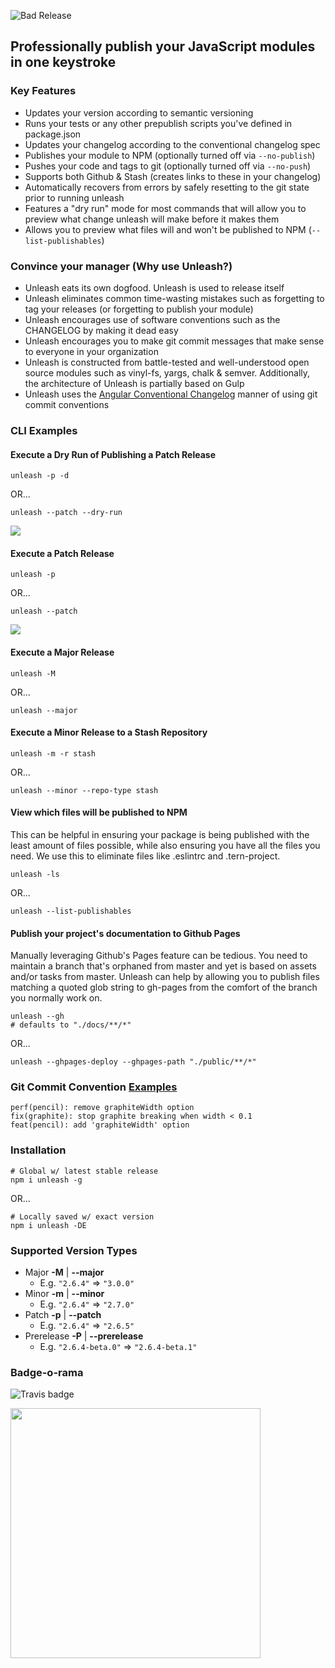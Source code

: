 ![Bad Release](https://cloud.githubusercontent.com/assets/77849/16959116/498ef28a-4d98-11e6-8d99-6fb08aa1d1c4.gif)

## Professionally publish your JavaScript modules in one keystroke


### Key Features
* Updates your version according to semantic versioning
* Runs your tests or any other prepublish scripts you've defined in package.json
* Updates your changelog according to the conventional changelog spec
* Publishes your module to NPM (optionally turned off via `--no-publish`)
* Pushes your code and tags to git (optionally turned off via `--no-push`)
* Supports both Github & Stash (creates links to these in your changelog)
* Automatically recovers from errors by safely resetting to the git state prior to running unleash
* Features a "dry run" mode for most commands that will allow you to preview what change unleash will make before it makes them
* Allows you to preview what files will and won't be published to NPM (`--list-publishables`)

### Convince your manager (Why use Unleash?)
* Unleash eats its own dogfood. Unleash is used to release itself
* Unleash eliminates common time-wasting mistakes such as forgetting to tag your releases (or forgetting to publish your module)
* Unleash encourages use of software conventions such as the CHANGELOG by making it dead easy
* Unleash encourages you to make git commit messages that make sense to everyone in your organization
* Unleash is constructed from battle-tested and well-understood open source modules such as vinyl-fs, yargs, chalk & semver. Additionally, the architecture of Unleash is partially based on Gulp
* Unleash uses the [Angular Conventional Changelog](https://github.com/ajoslin/conventional-changelog/blob/9c359faacea93b566f19c4c7214a6bca58edf99f/conventions/angular.md) manner of using git commit conventions


### CLI Examples
#### Execute a Dry Run of Publishing a Patch Release
```
unleash -p -d
```
OR...
```
unleash --patch --dry-run
```

![](https://raw.githubusercontent.com/jameswomack/unleash/bd4eeedb742dc099a8545879924c270b915deb5b/screens/dry-run.png)

#### Execute a Patch Release
```
unleash -p
```
OR...
```
unleash --patch
```
![](https://raw.githubusercontent.com/jameswomack/unleash/683c4cea7a0ed58d733b51cf20a15bdf9fb563c4/screens/run.png)


#### Execute a Major Release
```
unleash -M
```
OR...
```
unleash --major
```

#### Execute a Minor Release to a Stash Repository
```
unleash -m -r stash
```
OR...
```
unleash --minor --repo-type stash
```

#### View which files will be published to NPM
This can be helpful in ensuring your package is being published with the least
amount of files possible, while also ensuring you have all the files you need.
We use this to eliminate files like .eslintrc and .tern-project.
```
unleash -ls
```
OR...
```
unleash --list-publishables
```

#### Publish your project's documentation to Github Pages
Manually leveraging Github's Pages feature can be tedious. You need to maintain
a branch that's orphaned from master and yet is based on assets and/or tasks
from master. Unleash can help by allowing you to publish files matching a quoted
glob string to gh-pages from the comfort of the branch you normally work on.
```
unleash --gh
# defaults to "./docs/**/*"
```
OR...
```
unleash --ghpages-deploy --ghpages-path "./public/**/*"
```

### Git Commit Convention [Examples](https://github.com/ajoslin/conventional-changelog/blob/9c359faacea93b566f19c4c7214a6bca58edf99f/conventions/angular.md)
```
perf(pencil): remove graphiteWidth option
fix(graphite): stop graphite breaking when width < 0.1
feat(pencil): add 'graphiteWidth' option
```

### Installation

```
# Global w/ latest stable release
npm i unleash -g
```
OR...
```
# Locally saved w/ exact version
npm i unleash -DE
```

### Supported Version Types
* Major **-M** | **--major**
  * E.g. `"2.6.4"` => `"3.0.0"`
* Minor **-m** | **--minor**
  * E.g. `"2.6.4"` => `"2.7.0"`
* Patch **-p** | **--patch**
  * E.g. `"2.6.4"` => `"2.6.5"`
* Prerelease **-P** | **--prerelease**
  * E.g. `"2.6.4-beta.0"` => `"2.6.4-beta.1"`
  
### Badge-o-rama
![Travis badge](https://travis-ci.org/Netflix/unleash.svg)

<img src="https://c2.staticflickr.com/4/3738/11674920374_34acde064b_b.jpg" width="400">

